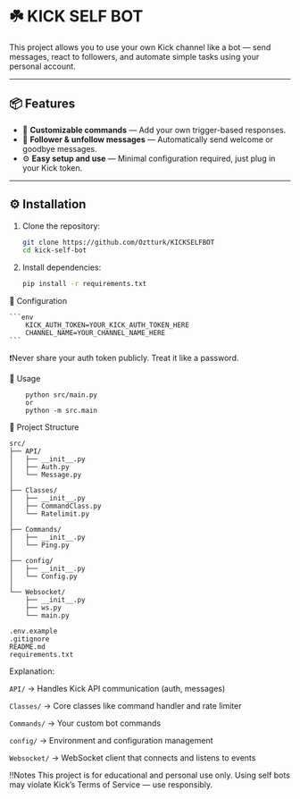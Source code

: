 # ☘️ KICK SELF BOT

This project allows you to use your own Kick channel like a bot — send messages, react to followers, and automate simple tasks using your personal account.

---

## 📦 Features

- 🧩 **Customizable commands** — Add your own trigger-based responses.
- 👋 **Follower & unfollow messages** — Automatically send welcome or goodbye messages.
- ⚙️ **Easy setup and use** — Minimal configuration required, just plug in your Kick token.

---

## ⚙️ Installation

1. Clone the repository:
    ```bash
    git clone https://github.com/Oztturk/KICKSELFBOT
    cd kick-self-bot
    ```
2. Install dependencies:
    ```bash
    pip install -r requirements.txt
    ```

🧪 Configuration

    ```env
        KICK_AUTH_TOKEN=YOUR_KICK_AUTH_TOKEN_HERE
        CHANNEL_NAME=YOUR_CHANNEL_NAME_HERE
    ```
❗Never share your auth token publicly. Treat it like a password.


🚀 Usage
```
    python src/main.py
    or
    python -m src.main
```
📁 Project Structure

```
src/
├── API/
│   ├── __init__.py
│   ├── Auth.py
│   └── Message.py
│
├── Classes/
│   ├── __init__.py
│   ├── CommandClass.py
│   └── Ratelimit.py
│
├── Commands/
│   ├── __init__.py
│   └── Ping.py
│
├── config/
│   ├── __init__.py
│   └── Config.py
│
└── Websocket/
    ├── __init__.py
    ├── ws.py
    └── main.py

.env.example
.gitignore
README.md
requirements.txt
```

Explanation:

``API/`` → Handles Kick API communication (auth, messages)

``Classes/`` → Core classes like command handler and rate limiter

``Commands/`` → Your custom bot commands

``config/`` → Environment and configuration management

``Websocket/`` → WebSocket client that connects and listens to events

‼️Notes
    This project is for educational and personal use only.
    Using self bots may violate Kick’s Terms of Service — use responsibly.
